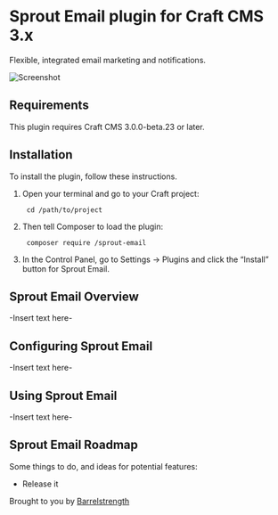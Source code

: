 # Sprout Email plugin for Craft CMS 3.x

Flexible, integrated email marketing and notifications.

![Screenshot](resources/img/plugin-logo.png)

## Requirements

This plugin requires Craft CMS 3.0.0-beta.23 or later.

## Installation

To install the plugin, follow these instructions.

1. Open your terminal and go to your Craft project:

        cd /path/to/project

2. Then tell Composer to load the plugin:

        composer require /sprout-email

3. In the Control Panel, go to Settings → Plugins and click the “Install” button for Sprout Email.

## Sprout Email Overview

-Insert text here-

## Configuring Sprout Email

-Insert text here-

## Using Sprout Email

-Insert text here-

## Sprout Email Roadmap

Some things to do, and ideas for potential features:

* Release it

Brought to you by [Barrelstrength](https://barrelstrengthdesign.com)
